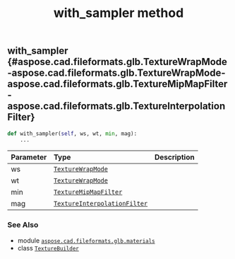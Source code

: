 ﻿---
title: with_sampler method
second_title: Aspose.CAD for Python via .NET API References
description: 
type: docs
weight: 70
url: /python-net/aspose.cad.fileformats.glb.materials/texturebuilder/with_sampler/
is_root: false
---

## with_sampler {#aspose.cad.fileformats.glb.TextureWrapMode-aspose.cad.fileformats.glb.TextureWrapMode-aspose.cad.fileformats.glb.TextureMipMapFilter-aspose.cad.fileformats.glb.TextureInterpolationFilter}





```python
def with_sampler(self, ws, wt, min, mag):
    ...
```


| Parameter | Type | Description |
| :- | :- | :- |
| ws | [`TextureWrapMode`](/cad/python-net/aspose.cad.fileformats.glb/texturewrapmode) |  |
| wt | [`TextureWrapMode`](/cad/python-net/aspose.cad.fileformats.glb/texturewrapmode) |  |
| min | [`TextureMipMapFilter`](/cad/python-net/aspose.cad.fileformats.glb/texturemipmapfilter) |  |
| mag | [`TextureInterpolationFilter`](/cad/python-net/aspose.cad.fileformats.glb/textureinterpolationfilter) |  |



### See Also
* module [`aspose.cad.fileformats.glb.materials`](../../)
* class [`TextureBuilder`](/cad/python-net/aspose.cad.fileformats.glb.materials/texturebuilder)
